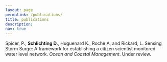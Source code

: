 ```yaml
---
layout: page
permalink: /publications/
title: publications
description:
nav: true
---
```


Spicer, P., **Schlichting D.**, Huguenard K., Roche A, and Rickard, L.
Sensing Storm Surge: A framework for establishing a citizen scientist monitored
water level network. *Ocean and Coastal Management*. Under review.
